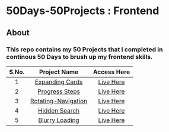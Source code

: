 # 50Days-50Projects : Frontend
## About
### This repo contains my 50 Projects that I completed in continous 50 Days to brush up my frontend skills.
| S.No.  | Project Name  | Access Here  | 
|:-:|:-:|:-:|
|1   |  <a href="https://github.com/deeqakkk/50Days-50Projects/tree/main/1-Expanding-Cards" target="_blank" rel="noopener noreferrer">Expanding Cards</a> | <a href="https://deeqakkk.github.io/50Days-50Projects/1-Expanding-Cards/" target="_blank" rel="noopener noreferrer">Live Here</a>  |  
| 2  | <a href="https://github.com/deeqakkk/50Days-50Projects/tree/main/2-Progress-Steps" target="_blank" rel="noopener noreferrer">Progress Steps</a>  | <a href="https://deeqakkk.github.io/50Days-50Projects/2-Progress-Steps" target="_blank" rel="noopener noreferrer">Live Here</a>  |
|  3 | <a href="https://github.com/deeqakkk/50Days-50Projects/tree/main/3-Rotating-Navigation" target="_blank" rel="noopener noreferrer">Rotating-Navigation</a>  | <a href="https://deeqakkk.github.io/50Days-50Projects/3-Rotating-Navigation/" target="_blank" rel="noopener noreferrer">Live Here</a>  |
|  4 | <a href="https://github.com/deeqakkk/50Days-50Projects/tree/main/4-Hidden-Search" target="_blank" rel="noopener noreferrer">Hidden Search</a>  | <a href="https://deeqakkk.github.io/50Days-50Projects/4-Hidden-Search/" target="_blank" rel="noopener noreferrer">Live Here</a> |
|  5 |<a href="https://github.com/deeqakkk/50Days-50Projects/tree/main/5-Blurry-loading" target="_blank" rel="noopener noreferrer">Blurry Loading</a>| <a href="https://deeqakkk.github.io/50Days-50Projects/5-Blurry-loading/" target="_blank" rel="noopener noreferrer">Live Here</a>|

